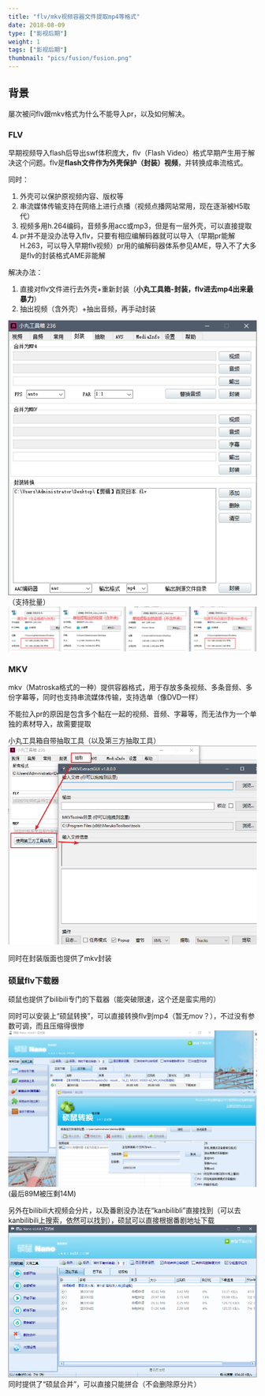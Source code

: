 ```yaml
---
title: "flv/mkv视频容器文件提取mp4等格式"
date: 2018-08-09
type: ["影视后期"]
weight: 1
tags: ["影视后期"]
thumbnail: "pics/fusion/fusion.png"
---
```


## 背景
屡次被问flv跟mkv格式为什么不能导入pr，以及如何解决。

### FLV
早期视频导入flash后导出swf体积庞大，flv（Flash Video）格式早期产生用于解决这个问题。flv是**flash文件作为外壳保护（封装）视频**，并转换成串流格式。

同时：
1. 外壳可以保护原视频内容、版权等
2. 串流媒体传输支持在网络上进行点播（视频点播网站常用，现在逐渐被H5取代）
3. 视频多用h.264编码，音频多用acc或mp3，但是有一层外壳，可以直接提取
4. pr并不是没办法导入flv，只要有相应编解码器就可以导入（早期pr能解H.263，可以导入早期flv视频）pr用的编解码器体系参见AME，导入不了大多是flv的封装格式AME非能解

解决办法：
1. 直接对flv文件进行去外壳+重新封装（**小丸工具箱-封装，flv进去mp4出来最暴力**）
2. 抽出视频（含外壳）+抽出音频，再手动封装

![小丸工具箱](/pics/flv/02.png)
（支持批量）
![对比图](/pics/flv/01.png)

### MKV
mkv（Matroska格式的一种）提供容器格式，用于存放多条视频、多条音频、多份字幕等，同时也支持串流媒体传输，支持选单（像DVD一样）

不能拉入pr的原因是包含多个黏在一起的视频、音频、字幕等，而无法作为一个单独的素材导入，故需要提取

小丸工具箱自带抽取工具（以及第三方抽取工具）
![小丸工具箱](/pics/flv/03.png)

同时在封装版面也提供了mkv封装

### 硕鼠flv下载器
硕鼠也提供了bilibili专门的下载器（能突破限速，这个还是蛮实用的）

同时可以安装上“硕鼠转换”，可以直接转换flv到mp4（暂无mov？），不过没有参数可调，而且压缩得很惨
![硕鼠](/pics/flv/05.png)
(最后89M被压剩14M)

另外在bilibili大视频会分片，以及番剧没办法在“kanbilibli”直接找到（可以去kanbilibili上搜索，依然可以找到），硕鼠可以直接根据番剧地址下载
![硕鼠](/pics/flv/06.png)
同时提供了“硕鼠合并”，可以直接只能拼合（不会删除原分片）
